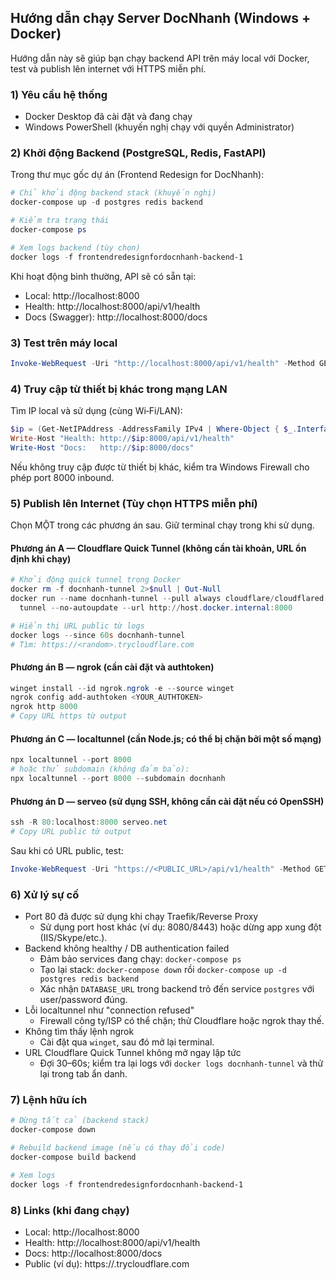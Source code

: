 ## Hướng dẫn chạy Server DocNhanh (Windows + Docker)

Hướng dẫn này sẽ giúp bạn chạy backend API trên máy local với Docker, test và publish lên internet với HTTPS miễn phí.

### 1) Yêu cầu hệ thống
- Docker Desktop đã cài đặt và đang chạy
- Windows PowerShell (khuyến nghị chạy với quyền Administrator)

### 2) Khởi động Backend (PostgreSQL, Redis, FastAPI)
Trong thư mục gốc dự án (Frontend Redesign for DocNhanh):

```powershell
# Chỉ khởi động backend stack (khuyến nghị)
docker-compose up -d postgres redis backend

# Kiểm tra trạng thái
docker-compose ps

# Xem logs backend (tùy chọn)
docker logs -f frontendredesignfordocnhanh-backend-1
```

Khi hoạt động bình thường, API sẽ có sẵn tại:
- Local: http://localhost:8000
- Health: http://localhost:8000/api/v1/health
- Docs (Swagger): http://localhost:8000/docs

### 3) Test trên máy local
```powershell
Invoke-WebRequest -Uri "http://localhost:8000/api/v1/health" -Method GET -UseBasicParsing
```

### 4) Truy cập từ thiết bị khác trong mạng LAN
Tìm IP local và sử dụng (cùng Wi‑Fi/LAN):
```powershell
$ip = (Get-NetIPAddress -AddressFamily IPv4 | Where-Object { $_.InterfaceAlias -like "Ethernet*" -or $_.InterfaceAlias -like "Wi-Fi*" }).IPAddress | Select-Object -First 1
Write-Host "Health: http://$ip:8000/api/v1/health"
Write-Host "Docs:   http://$ip:8000/docs"
```

Nếu không truy cập được từ thiết bị khác, kiểm tra Windows Firewall cho phép port 8000 inbound.

### 5) Publish lên Internet (Tùy chọn HTTPS miễn phí)
Chọn MỘT trong các phương án sau. Giữ terminal chạy trong khi sử dụng.

#### Phương án A — Cloudflare Quick Tunnel (không cần tài khoản, URL ổn định khi chạy)
```powershell
# Khởi động quick tunnel trong Docker
docker rm -f docnhanh-tunnel 2>$null | Out-Null
docker run --name docnhanh-tunnel --pull always cloudflare/cloudflared:latest `
  tunnel --no-autoupdate --url http://host.docker.internal:8000

# Hiển thị URL public từ logs
docker logs --since 60s docnhanh-tunnel
# Tìm: https://<random>.trycloudflare.com
```

#### Phương án B — ngrok (cần cài đặt và authtoken)
```powershell
winget install --id ngrok.ngrok -e --source winget
ngrok config add-authtoken <YOUR_AUTHTOKEN>
ngrok http 8000
# Copy URL https từ output
```

#### Phương án C — localtunnel (cần Node.js; có thể bị chặn bởi một số mạng)
```powershell
npx localtunnel --port 8000
# hoặc thử subdomain (không đảm bảo):
npx localtunnel --port 8000 --subdomain docnhanh
```

#### Phương án D — serveo (sử dụng SSH, không cần cài đặt nếu có OpenSSH)
```powershell
ssh -R 80:localhost:8000 serveo.net
# Copy URL public từ output
```

Sau khi có URL public, test:
```powershell
Invoke-WebRequest -Uri "https://<PUBLIC_URL>/api/v1/health" -Method GET -UseBasicParsing
```

### 6) Xử lý sự cố
- Port 80 đã được sử dụng khi chạy Traefik/Reverse Proxy
  - Sử dụng port host khác (ví dụ: 8080/8443) hoặc dừng app xung đột (IIS/Skype/etc.).
- Backend không healthy / DB authentication failed
  - Đảm bảo services đang chạy: `docker-compose ps`
  - Tạo lại stack: `docker-compose down` rồi `docker-compose up -d postgres redis backend`
  - Xác nhận `DATABASE_URL` trong backend trỏ đến service `postgres` với user/password đúng.
- Lỗi localtunnel như "connection refused"
  - Firewall công ty/ISP có thể chặn; thử Cloudflare hoặc ngrok thay thế.
- Không tìm thấy lệnh ngrok
  - Cài đặt qua `winget`, sau đó mở lại terminal.
- URL Cloudflare Quick Tunnel không mở ngay lập tức
  - Đợi 30–60s; kiểm tra lại logs với `docker logs docnhanh-tunnel` và thử lại trong tab ẩn danh.

### 7) Lệnh hữu ích
```powershell
# Dừng tất cả (backend stack)
docker-compose down

# Rebuild backend image (nếu có thay đổi code)
docker-compose build backend

# Xem logs
docker logs -f frontendredesignfordocnhanh-backend-1
```

### 8) Links (khi đang chạy)
- Local: http://localhost:8000
- Health: http://localhost:8000/api/v1/health
- Docs: http://localhost:8000/docs
- Public (ví dụ): https://<random>.trycloudflare.com
